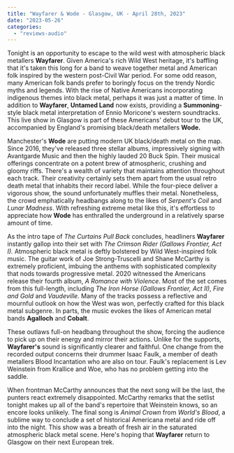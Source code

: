 ```yaml
---
title: "Wayfarer & Wode - Glasgow, UK - April 28th, 2023"
date: "2023-05-26"
categories: 
  - "reviews-audio"
---
```


Tonight is an opportunity to escape to the wild west with atmospheric black metallers **Wayfarer**. Given America's rich Wild West heritage, it's baffling that it's taken this long for a band to weave together metal and American folk inspired by the western post-Civil War period. For some odd reason, many American folk bands prefer to boringly focus on the trendy Nordic myths and legends. With the rise of Native Americans incorporating indigenous themes into black metal, perhaps it was just a matter of time. In addition to **Wayfarer**, **Untamed Land** now exists, providing a **Summoning**\-style black metal interpretation of Ennio Moricone's western soundtracks. This live show in Glasgow is part of these Americans' debut tour to the UK, accompanied by England's promising black/death metallers **Wode.**

Manchester's **Wode** are putting modern UK black/death metal on the map. Since 2016, they've released three stellar albums, impressively signing with Avantgarde Music and then the highly lauded 20 Buck Spin. Their musical offerings concentrate on a potent brew of atmospheric, crushing and gloomy riffs. There's a wealth of variety that maintains attention throughout each track. Their creativity certainly sets them apart from the usual retro death metal that inhabits their record label. While the four-piece deliver a vigorous show, the sound unfortunately muffles their metal. Nonetheless, the crowd emphatically headbangs along to the likes of _Serpent's Coil_ and _Lunar Madness_. With refreshing extreme metal like this, it's effortless to appreciate how **Wode** has enthralled the underground in a relatively sparse amount of time.

As the intro tape of _The Curtains Pull Back_ concludes, headliners **Wayfarer** instantly gallop into their set with _The Crimson Rider (Gallows Frontier, Act I)._ Atmospheric black metal is deftly bolstered by Wild West-inspired folk music. The guitar work of Joe Strong-Truscelli and Shane McCarthy is extremely proficient, imbuing the anthems with sophisticated complexity that nods towards progressive metal. 2020 witnessed the Americans release their fourth album, _A Romance with Violence_. Most of the set comes from this full-length, including _The Iron Horse (Gallows Frontier, Act II)_, _Fire and Gold_ and _Vaudeville_. Many of the tracks possess a reflective and mournful outlook on how the West was won, perfectly crafted for this black metal subgenre. In parts, the music evokes the likes of American metal bands **Agalloch** and **Cobalt**.

These outlaws full-on headbang throughout the show, forcing the audience to pick up on their energy and mirror their actions. Unlike for the supports, **Wayfarer's** sound is significantly clearer and faithful. One change from the recorded output concerns their drummer Isaac Faulk, a member of death metallers Blood Incantation who are also on tour. Faulk's replacement is Lev Weinstein from Krallice and Woe, who has no problem getting into the saddle. 

When frontman McCarthy announces that the next song will be the last, the punters react extremely disappointed. McCarthy remarks that the setlist tonight makes up all of the band's repertoire that Weinstein knows, so an encore looks unlikely. The final song is _Animal Crown_ from _World's Blood_, a sublime way to conclude a set of historical Americana metal and ride off into the night. This show was a breath of fresh air in the saturated atmospheric black metal scene. Here's hoping that **Wayfarer** return to Glasgow on their next European trek.
